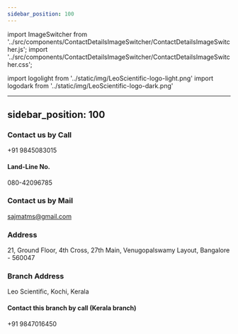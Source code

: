 ```yaml
---
sidebar_position: 100
---
```


import ImageSwitcher from '../src/components/ContactDetailsImageSwitcher/ContactDetailsImageSwitcher.js';
import '../src/components/ContactDetailsImageSwitcher/ContactDetailsImageSwitcher.css';
<!-- import './Contact-Details.css' -->
import logolight from '../static/img/LeoScientific-logo-light.png'
import logodark from '../static/img/LeoScientific-logo-dark.png'



<!-- ![](../../static/img/Leoscientific-logo-dark.png)

![](../../static/img/Leoscientific-logo-light.svg) -->

---
sidebar_position: 100
---


<!-- <ImageSwitcher 
lightImageSrc="//satyr.io/300/black?text=LightMode"
darkImageSrc="//satyr.io/300/white?text=DarkMode"/> -->


<div className="div-center-alignments">
<ImageSwitcher 
lightImageSrc={logolight}
darkImageSrc={logodark}
//lightImageSrc="../../static/img/LeoScientific-logo-light.svg" // baseUrl: '/'?
//darkImageSrc="../../static/img/Leoscientific-logo-dark.png"   // baseUrl: '/'?
//lightImageSrc="../../../static/img/LeoScientific-logo-light.svg" // baseUrl: '/saji-leoscientific-website/'
//darkImageSrc="../../../static/img/Leoscientific-logo-dark.png" // baseUrl: '/saji-leoscientific-website/'
/>
</div>

### Contact us by Call 
+91 9845083015
#### Land-Line No.
080-42096785

### Contact us by Mail
sajmatms@gmail.com

### Address
21, Ground Floor, 4th Cross, 27th Main, Venugopalswamy Layout, Bangalore - 560047

### Branch Address
Leo Scientific,
Kochi, Kerala
#### Contact this branch by call (Kerala branch)
+91 9847016450